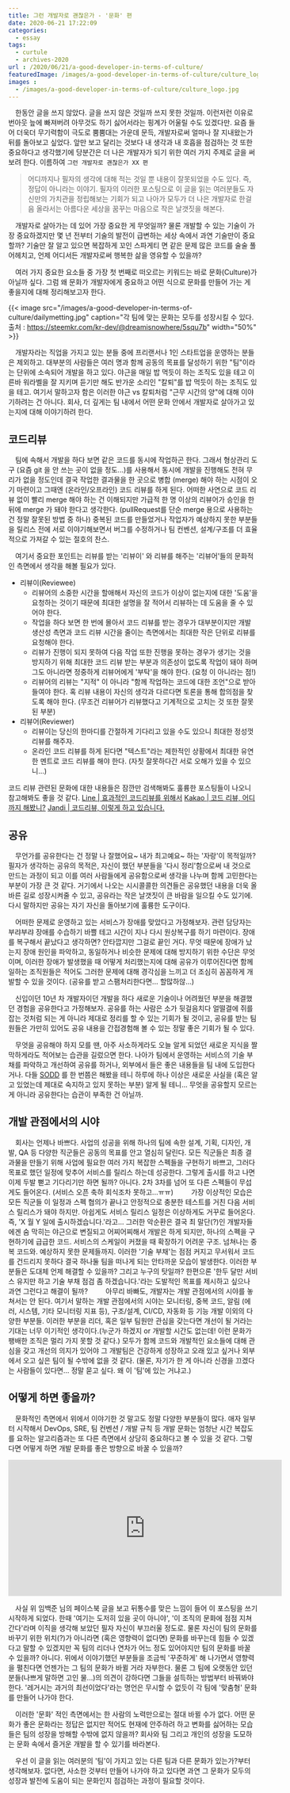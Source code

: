 ```yaml
---
title: 그런 개발자로 괜찮은가 - '문화' 편
date: 2020-06-21 17:22:09
categories:
  - essay
tags: 
  - curtule
  - archives-2020
url : /2020/06/21/a-good-developer-in-terms-of-culture/
featuredImage: /images/a-good-developer-in-terms-of-culture/culture_logo.jpg
images :
  - /images/a-good-developer-in-terms-of-culture/culture_logo.jpg
---
```


　한동안 글을 쓰지 않았다. 글을 쓰지 않은 것일까 쓰지 못한 것일까. 이런저런 이유로 번아웃 늪에 빠져버려 아무것도 하기 싫어서라는 핑계가 어울릴 수도 있겠다만. <!--more -->요즘 들어 더욱더 무기력함이 극도로 뿜뿜대는 가운데 문득, 개발자로써 얼마나 잘 지내왔는가 뒤를 돌아보고 싶었다. 앞만 보고 달리는 것보다 내 생각과 내 호흡을 점검하는 것 또한 중요하다고 생각했기에 당분간은 더 나은 개발자가 되기 위한 여러 가지 주제로 글을 써보려 한다.
이름하여 `그런 개발자로 괜찮은가 XX 편`
> 어디까지나 필자의 생각에 대해 적는 것일 뿐 내용이 잘못되었을 수도 있다. 즉, 정답이 아니라는 이야기. 필자의 이러한 포스팅으로 이 글을 읽는 여러분들도 자신만의 가치관을 정립해보는 기회가 되고 나아가 모두가 더 나은 개발자로 한걸음 올라서는 아름다운 세상을 꿈꾸는 마음으로 작은 날갯짓을 해본다.

　개발자로 살아가는 데 있어 가장 중요한 게 무엇일까? 물론 개발할 수 있는 기술이 가장 중요하겠지만 몇 년 전부터 기술의 발전이 급변하는 세상 속에서 과연 기술만이 중요할까? 기술만 잘 알고 있으면 복잡하게 꼬인 스파게티 면 같은 문제 많은 코드를 술술 풀어헤치고, 언제 어디서든 개발자로써 행복한 삶을 영유할 수 있을까?

　여러 가지 중요한 요소들 중 가장 첫 번째로 떠오르는 키워드는 바로 문화(Culture)가 아닐까 싶다. 그럼 왜 문화가 개발자에게 중요하고 어떤 식으로 문화를 만들어 가는 게 좋을지에 대해 정리해보고자 한다.

{{< image src="/images/a-good-developer-in-terms-of-culture/dailymetting.jpg" caption="각 팀에 맞는 문화는 모두를 성장시킬 수 있다. <br>출처 : https://steemkr.com/kr-dev/@dreamisnowhere/5squ7b" width="50%" >}}

　개발자라는 직업을 가지고 있는 분들 중에 프리랜서나 1인 스타트업을 운영하는 분들은 제외하고. 대부분의 사람들은 여러 명과 함께 공동의 목표를 달성하기 위한 "팀"이라는 단위에 소속되어 개발을 하고 있다. 야근을 매일 밥 먹듯이 하는 조직도 있을 테고 이른바 워라벨을 잘 지키며 듣기만 해도 반가운 소리인 "칼퇴"를 밥 먹듯이 하는 조직도 있을 테고. 여기서 말하고자 함은 이러한 야근 vs 칼퇴처럼 "근무 시간의 양"에 대해 이야기하려는 건 아니다. 회사, 더 깊게는 팀 내에서 어떤 문화 안에서 개발자로 살아가고 있는지에 대해 이야기하려 한다.

## 코드리뷰
　팀에 속해서 개발을 하다 보면 같은 코드를 동시에 작업하곤 한다. 그래서 형상관리 도구 (요즘 git 을 안 쓰는 곳이 없을 정도...)를 사용해서 동시에 개발을 진행해도 전혀 무리가 없을 정도인데 결국 작업한 결과물을 한 곳으로 병합 (merge) 해야 하는 시점이 오기 마련이고 그때엔 (온라인/오프라인) 코드 리뷰를 하게 된다. 어떠한 사연으로 코드 리뷰 없이 빨리 merge 해야 하는 건 이해되지만 가급적 한 명 이상의 리뷰어가 승인을 한 뒤에 merge 가 돼야 한다고 생각한다. (pullRequest를 단순 merge 용으로 사용하는 건 정말 잘못된 방법 중 하나) 중복된 코드를 만들었거나 작업자가 예상하지 못한 부분들을 릴리스 전에 서로 이야기해보면서 버그를 수정하거나 팀 컨벤션, 설계/구조를 더 효율적으로 가져갈 수 있는 절호의 찬스.

　여기서 중요한 포인트는 리뷰를 받는 '리뷰이' 와 리뷰를 해주는 '리뷰어'들의 문화적인 측면에서 생각을 해볼 필요가 있다.
- 리뷰이(Reviewee)
  - 리뷰어의 소중한 시간을 할애해서 자신의 코드가 이상이 없는지에 대한 '도움'을 요청하는 것이기 때문에 최대한 설명을 잘 적어서 리뷰하는 데 도움을 줄 수 있어야 한다.
  - 작업을 하다 보면 한 번에 몰아서 코드 리뷰를 받는 경우가 대부분이지만 개발 생산성 측면과 코드 리뷰 시간을 줄이는 측면에서는 최대한 작은 단위로 리뷰를 요청해야 한다.
  - 리뷰가 진행이 되지 못하여 다음 작업 또한 진행을 못하는 경우가 생기는 것을 방지하기 위해 최대한 코드 리뷰 받는 부분과 의존성이 없도록 작업이 돼야 하며 그도 아니라면 정중하게 리뷰어에게 '부탁'을 해야 한다. (요청 이 아니라는 점!)
  - 리뷰어의 리뷰는 "지적" 이 아니라 "함께 작업하는 코드에 대한 조언"으로 받아들여야 한다. 혹 리뷰 내용이 자신의 생각과 다르다면 토론을 통해 합의점을 찾도록 해야 한다. (무조건 리뷰어가 리뷰했다고 기계적으로 고치는 것 또한 잘못된 부분)
- 리뷰어(Reviewer)
  - 리뷰이는 당신의 한마디를 간절하게 기다리고 있을 수도 있으니 최대한 정성껏 리뷰를 해주자.
  - 온라인 코드 리뷰를 하게 된다면 "텍스트"라는 제한적인 상황에서 최대한 유연한 멘트로 코드 리뷰를 해야 한다. (자칫 잘못하다간 서로 오해가 있을 수 있으니...)

코드 리뷰 관련된 문화에 대한 내용들은 잠깐만 검색해봐도 훌륭한 포스팅들이 나오니 참고해봐도 좋을 것 같다.
[Line | 효과적인 코드리뷰를 위해서](https://engineering.linecorp.com/ko/blog/effective-codereview/)
[Kakao | 코드 리뷰, 어디까지 해봤니?](https://tech.kakao.com/2016/02/04/code-review/)
[Jandi | 코드리뷰, 이렇게 하고 있습니다.](https://tosslab.github.io/codereview/2015/12/18/%EC%BD%94%EB%93%9C%EB%A6%AC%EB%B7%B0-%EC%9D%B4%EB%A0%87%EA%B2%8C-%ED%95%98%EA%B3%A0-%EC%9E%88%EB%8B%A4.html)

## 공유
　무언가를 공유한다는 건 정말 나 잘했어요~ 내가 최고예요~ 하는 '자랑'이 목적일까? 필자가 생각하는 공유의 목적은, 자신이 했던 부분들을 '다시 정리'함으로써 내 것으로 만드는 과정이 되고 이를 여러 사람들에게 공유함으로써 생각을 나누며 함께 고민한다는 부분이 가장 큰 것 같다. 거기에서 나오는 시시콜콜한 의견들은 공유했던 내용을 더욱 올바른 길로 성장시켜줄 수 있고, 공유라는 작은 날갯짓이 큰 바람을 일으킬 수도 있기에. 다시 말하지만 공유는 자기 자신을 돌아보기에 훌륭한 도구이다.

　어떠한 문제로 운영하고 있는 서비스가 장애를 맞았다고 가정해보자. 관련 담당자는 부랴부랴 장애를 수습하기 바쁠 테고 시간이 지나 다시 원상복구를 하기 마련이다. 장애를 복구해서 끝났다고 생각하면? 안타깝지만 그걸로 끝인 거다. 무엇 때문에 장애가 났는지 장애 원인을 파악하고, 동일하거나 비슷한 문제에 대해 방지하기 위한 수단은 무엇이며, 이러한 장애가 발생했을 때 어떻게 처리했는지에 대해 공유가 이루어진다면 함께 일하는 조직원들은 적어도 그러한 문제에 대해 경각심을 느끼고 더 조심히 꼼꼼하게 개발할 수 있을 것이다. (공유를 받고 스팸처리한다면... 할많하않...)

　신입이던 10년 차 개발자이던 개발을 하다 새로운 기술이나 어려웠던 부분을 해결했던 경험을 공유한다고 가정해보자. 공유를 하는 사람은 소가 뒷걸음치다 얼떨결에 쥐를 잡는 것처럼 되는 게 아니라 제대로 정리를 할 수 있는 기회가 될 것이고, 공유를 받는 팀원들은 가만히 있어도 공유 내용을 간접경험해 볼 수 있는 정말 좋은 기회가 될 수 있다.

　무엇을 공유해야 하지 모를 땐, 아주 사소하게라도 오늘 알게 되었던 새로운 지식을 짤막하게라도 적어보는 습관을 길렀으면 한다. 나아가 팀에서 운영하는 서비스의 기술 부채를 파악하고 개선하여 공유를 하거나, 외부에서 들은 좋은 내용들을 팀 내에 도입한다거나. 다들 [SODD](https://dzone.com/articles/stack-overflow-driven-development-sodd-its-really) 를 한 번쯤은 해봤을 테니 하루에 하나 이상은 새로운 사실을 (혹은 알고 있었는데 제대로 숙지하고 있지 못하는 부분) 알게 될 테니... 무엇을 공유할지 모르는 게 아니라 공유한다는 습관이 부족한 건 아닐까.

## 개발 관점에서의 시야
　회사는 언제나 바쁘다. 사업의 성공을 위해 하나의 팀에 속한 설계, 기획, 디자인, 개발, QA 등 다양한 직군들은 공동의 목표를 안고 열심히 달린다. 모든 직군들은 최종 결과물을 만들기 위해 사업에 필요한 여러 가지 복잡한 스펙들을 구현하기 바쁘고, 그러다 목표로 했던 일정에 맞추어 서비스를 릴리스 하는데 성공한다. 그렇게 출시를 하고 나면 이제 두발 뻗고 기다리기만 하면 될까? 아니다. 2차 3차를 넘어 또 다른 스펙들이 무섭게도 들어온다. (서비스 오픈 축하 회식조차 못하고...ㅠㅠ)
　
　가장 이상적인 모습은 모든 직군들 이 일정과 스펙 협의가 끝나고 안정적으로 충분한 테스트를 거친 다음 서비스 릴리스가 돼야 하지만. 아쉽게도 서비스 릴리스 일정은 이상하게도 거꾸로 들어온다. 즉, 'X 월 Y 일에 출시하겠습니다.'라고... 그러한 악순환은 결국 최 말단(?)인 개발자들에겐 숨 막히는 야근으로 변질되고 어찌어찌해서 개발은 하게 되지만, 하나의 스펙을 구현하기에 급급한 코드. 서비스의 스케일이 커졌을 때 확장하기 어려운 구조. 넘쳐나는 중복 코드와. 예상하지 못한 문제들까지. 이러한 '기술 부채'는 점점 커지고 무서워서 코드를 건드리지 못하다 결국 하나둘 팀을 떠나게 되는 안타까운 모습이 발생한다. 이러한 부분들은 도대체 언제 해결할 수 있을까? 그리고 누구의 탓일까? 한편으론 '한두 달만 서비스 유지만 하고 기술 부채 점검 좀 하겠습니다.'라는 도발적인 목표를 제시하고 싶으나 과연 그런다고 해결이 될까?
　
　아무리 바빠도, 개발자는 개발 관점에서의 시야를 놓쳐서는 안 된다. 여기서 말하는 개발 관점에서의 시야는 모니터링, 중복 코드, 알림 (에러, 시스템, 기타 모니터링 지표 등), 구조/설계, CI/CD, 자동화 등 기능 개발 이외의 다양한 부분들. 이러한 부분을 리더, 혹은 일부 팀원만 관심을 갖는다면 개선이 될 거라는 기대는 너무 이기적인 생각이다.(누군가 하겠지 or 개발할 시간도 없는데! 이런 문화가 팽배한 조직은 멀리 가지 못할 것 같다.) 모두가 함께 코드와 개발적인 요소들에 대해 관심을 갖고 개선의 의지가 있어야 그 개발팀은 건강하게 성장하고 오래 있고 싶거나 외부에서 오고 싶은 팀이 될 수밖에 없을 것 같다. (물론, 자기가 한 게 아니라 신경을 끄겠다는 사람들이 있다면... 정말 묻고 싶다. 왜 이 '팀'에 있는 거냐고.)

## 어떻게 하면 좋을까?
　문화적인 측면에서 위에서 이야기한 것 말고도 정말 다양한 부분들이 많다. 애자 일부터 시작해서 DevOps, SRE, 팀 컨벤션 / 개발 규칙 등 개발 문화는 엄청난 시간 복잡도를 요하는 알고리즘과는 또 다른 측면에서 상당히 중요하다고 볼 수 있을 것 같다. 그렇다면 어떻게 하면 개발 문화를 좋은 방향으로 바꿀 수 있을까?
<center>
<iframe src="https://www.facebook.com/plugins/post.php?href=https%3A%2F%2Fwww.facebook.com%2Fbaekjun.lim%2Fposts%2F3253046061380427&show_text=true&width=552&height=275&appId" width="552" height="275" style="border:none;overflow:hidden" scrolling="no" frameborder="0" allowTransparency="true" allow="encrypted-media"></iframe>
</center>

　사실 위 임백준 님의 페이스북 글을 보고 뒤통수를 맞은 느낌이 들어 이 포스팅을 쓰기 시작하게 되었다. 한때 '여기는 도저히 있을 곳이 아니야', '이 조직의 문화에 점점 지쳐간다'라며 이직을 생각해 보았던 필자 자신이 부끄러울 정도로. 물론 자신이 팀의 문화를 바꾸기 위한 위치(?)가 아니라면 (혹은 영향력이 없다면) 문화를 바꾸는데 힘들 수 있겠다고 말할 수 있겠지만 꼭 팀의 리더나 연차가 어느 정도 있어야지만 팀의 문화를 바꿀 수 있을까? 아니다. 위에서 이야기했던 부분들을 조금씩 '꾸준하게' 해 나가면서 영향력을 펼친다면 언젠가는 그 팀의 문화가 바뀔 거라 자부한다. 물론 그 팀에 오랫동안 있던 분들(나쁘게 말하면 고인 물...)의 의견이 강하다면 그들을 설득하는 방법부터 바꿔봐야 한다. '레거시는 과거의 최선이었다'라는 명언은 무시할 수 없듯이 각 팀에 '맞춤형' 문화를 만들어 나가야 한다.

　이러한 '문화' 적인 측면에서는 한 사람의 노력만으로는 절대 바뀔 수가 없다. 어떤 문화가 좋은 문화라는 정답은 없지만 적어도 현재에 안주하려 하고 변화를 싫어하는 모습들은 팀의 성장을 방해할 수밖에 없지 않을까? 회사와 팀 그리고 개인의 성장을 도모하는 문화 속에서 즐거운 개발을 할 수 있기를 바라본다.

　우선 이 글을 읽는 여러분의 '팀'이 가지고 있는 다른 팀과 다른 문화가 있는가?부터 생각해보자. 없다면, 사소한 것부터 만들어 나가야 하고 있다면 과연 그 문화가 모두의 성장과 발전에 도움이 되는 문화인지 점검하는 과정이 필요할 것이다.